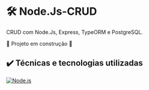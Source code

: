 # 🛠️ Node.Js-CRUD
CRUD com Node.Js, Express, TypeORM e PostgreSQL.

 :construction: Projeto em construção :construction:

## ✔️ Técnicas e tecnologias utilizadas

[![Node.js](https://img.shields.io/badge/Node.js-339933?style=for-the-badge&logo=nodedotjs&logoColor=white)](https://github.com/laralindsay/)

